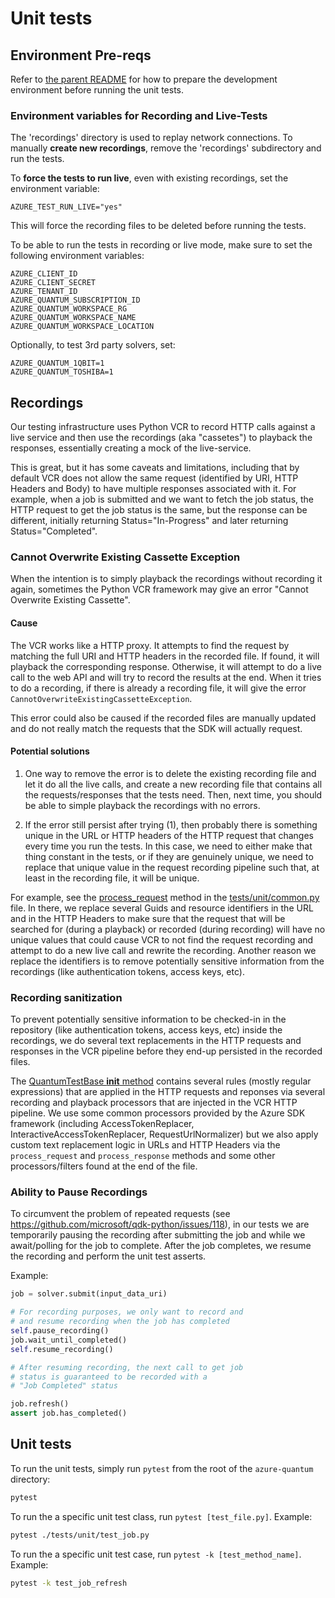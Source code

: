 # Unit tests #

## Environment Pre-reqs ##

Refer to [the parent README](../README.md) for how to prepare the development environment before running the unit tests.

### Environment variables for Recording and Live-Tests ###

The 'recordings' directory is used to replay network connections.
To manually **create new recordings**, remove the 'recordings' subdirectory and run the tests.

To **force the tests to run live**, even with existing recordings, set the environment variable:
```plaintext
AZURE_TEST_RUN_LIVE="yes"
```
This will force the recording files to be deleted before running the tests.

To be able to run the tests in recording or live mode, make sure to set the following environment variables:

```plaintext
AZURE_CLIENT_ID
AZURE_CLIENT_SECRET
AZURE_TENANT_ID 
AZURE_QUANTUM_SUBSCRIPTION_ID
AZURE_QUANTUM_WORKSPACE_RG
AZURE_QUANTUM_WORKSPACE_NAME
AZURE_QUANTUM_WORKSPACE_LOCATION
```

Optionally, to test 3rd party solvers, set:
```plaintext
AZURE_QUANTUM_1QBIT=1
AZURE_QUANTUM_TOSHIBA=1
```

## Recordings ##

Our testing infrastructure uses Python VCR to record HTTP calls against a live service and then use
the recordings (aka "cassetes") to playback the responses, essentially creating a mock of the live-service.

This is great, but it has some caveats and limitations, including that by default VCR does not allow the same
request (identified by URI, HTTP Headers and Body) to have multiple responses associated with it.
For example, when a job is submitted and we want to fetch the job status, the HTTP request to get the job status
is the same, but the response can be different, initially returning Status="In-Progress" and later returning
Status="Completed".

### Cannot Overwrite Existing Cassette Exception ###

When the intention is to simply playback the recordings without recording it again, sometimes the Python VCR framework may give an error "Cannot Overwrite Existing Cassette".

#### Cause ####
The VCR works like a HTTP proxy. It attempts to find the request by matching the full URI and HTTP headers in the recorded file. If found, it will playback the corresponding response. Otherwise, it will attempt to do a live call to the web API and will try to record the results at the end. When it tries to do a recording, if there is already a recording file, it will give the error `CannotOverwriteExistingCassetteException`.

This error could also be caused if the recorded files are manually updated and do not really match the requests that the SDK will actually request.

#### Potential solutions ####
1) One way to remove the error is to delete the existing recording file and let it do all the live calls, and create a new recording file that contains all the requests/responses that the tests need. Then, next time, you should be able to simple playback the recordings with no errors.

2) If the error still persist after trying (1), then probably there is something unique in the URL or HTTP headers of the HTTP request that changes every time you run the tests. In this case, we need to either make that thing constant in the tests, or if they are genuinely unique, we need to replace that unique value in the request recording pipeline such that, at least in the recording file, it will be unique.

For example, see the [process_request](https://github.com/microsoft/qdk-python/blob/main/azure-quantum/tests/unit/common.py#L372) method in the [tests/unit/common.py](https://github.com/microsoft/qdk-python/blob/main/azure-quantum/tests/unit/common.py) file.
In there, we replace several Guids and resource identifiers in the URL and in the HTTP Headers to make sure that the request that will be searched for (during a playback) or recorded (during recording) will have no unique values that could cause VCR to not find the request recording and attempt to do a new live call and rewrite the recording. Another reason we replace the identifiers is to remove potentially sensitive information from the recordings (like authentication tokens, access keys, etc).

### Recording sanitization ###
To prevent potentially sensitive information to be checked-in in the repository (like authentication tokens, access keys, etc) inside the recordings, we do several text replacements in the HTTP requests and responses in the VCR pipeline before they end-up persisted in the recorded files.

The [QuantumTestBase __init__ method](https://github.com/microsoft/qdk-python/blob/main/azure-quantum/tests/unit/common.py#L51) contains several rules (mostly regular expressions) that are applied in the HTTP requests and reponses via several recording and playback processors that are injected in the VCR HTTP pipeline.
We use some common processors provided by the Azure SDK framework (including AccessTokenReplacer, InteractiveAccessTokenReplacer, RequestUrlNormalizer) but we also apply custom text replacement logic in URLs and HTTP Headers via the `process_request` and `process_response` methods and some other processors/filters found at the end of the file.

### Ability to Pause Recordings ###

To circumvent the problem of repeated requests (see https://github.com/microsoft/qdk-python/issues/118), in our tests we are
temporarily pausing the recording after submitting the job and while we await/polling for the job to complete.
After the job completes, we resume the recording and perform the unit test asserts.

Example:

```python
job = solver.submit(input_data_uri)

# For recording purposes, we only want to record and
# and resume recording when the job has completed
self.pause_recording()
job.wait_until_completed()
self.resume_recording()

# After resuming recording, the next call to get job
# status is guaranteed to be recorded with a 
# "Job Completed" status

job.refresh()
assert job.has_completed()
```

## Unit tests ##

To run the unit tests, simply run `pytest` from the root of the `azure-quantum` directory:

```bash
pytest
```

To run the a specific unit test class, run `pytest [test_file.py]`.
Example:

```bash
pytest ./tests/unit/test_job.py
```

To run the a specific unit test case, run `pytest -k [test_method_name]`. 
Example:

```bash
pytest -k test_job_refresh
```
